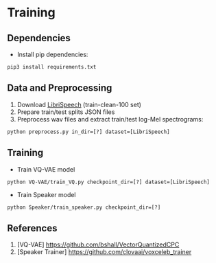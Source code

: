 # Training 

## Dependencies
* Install pip dependencies:
```
pip3 install requirements.txt
```


## Data and Preprocessing
1. Download [LibriSpeech](http://www.openslr.org/12) (train-clean-100 set)
2. Prepare train/test splits JSON files
3. Preprocess wav files and extract train/test log-Mel spectrograms:
```
python preprocess.py in_dir=[?] dataset=[LibriSpeech]
```

## Training

* Train VQ-VAE model
```
python VQ-VAE/train_VQ.py checkpoint_dir=[?] dataset=[LibriSpeech]
```

* Train Speaker model
```
python Speaker/train_speaker.py checkpoint_dir=[?] 
```

## References
1. [VQ-VAE] https://github.com/bshall/VectorQuantizedCPC
2. [Speaker Trainer] https://github.com/clovaai/voxceleb_trainer
